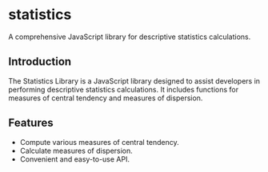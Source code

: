 # statistics


A comprehensive JavaScript library for descriptive statistics calculations.


## Introduction

The Statistics Library is a JavaScript library designed to assist developers in performing descriptive statistics calculations. It includes functions for measures of central tendency and measures of dispersion.

## Features

- Compute various measures of central tendency.
- Calculate measures of dispersion.
- Convenient and easy-to-use API.